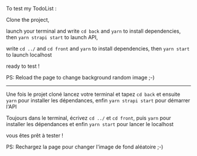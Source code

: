 To test my TodoList :

Clone the project,

launch your terminal and write `cd back` and `yarn` to install dependencies, then `yarn strapi start` to launch API,

write `cd ../` and `cd front` and `yarn` to install dependencies, then `yarn start` to launch localhost

ready to test !

PS: Reload the page to change background random image ;-)
___________________________________________________________________________________________________________________________________

Une fois le projet cloné
lancez votre terminal et tapez `cd back` et ensuite `yarn` pour installer les dépendances, enfin `yarn strapi start` pour démarrer l'API

Toujours dans le terminal, écrivez `cd ../` et `cd front`, puis `yarn` pour installer les dépendances et enfin `yarn start` pour lancer le localhost

vous êtes prêt à tester !

PS: Rechargez la page pour changer l'image de fond aléatoire ;-)